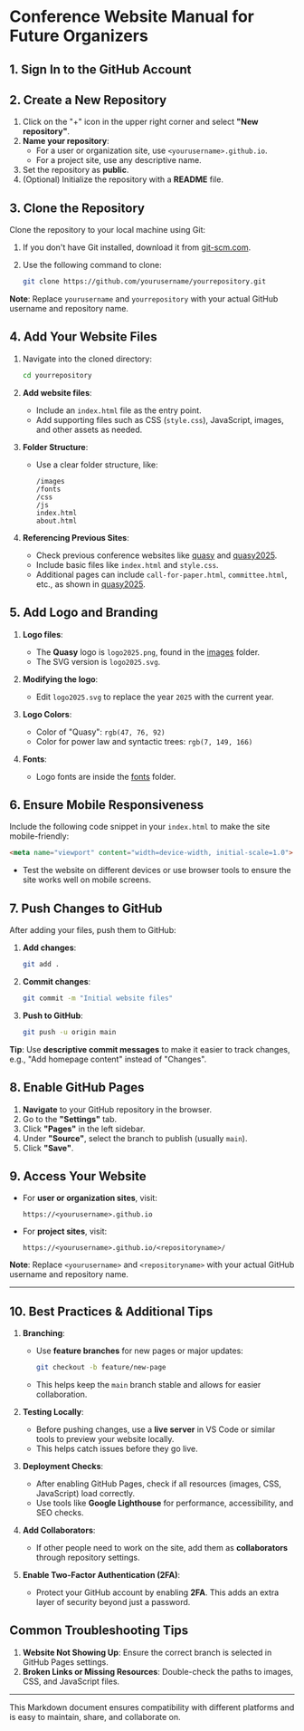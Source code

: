 # Conference Website Manual for Future Organizers

## 1. Sign In to the GitHub Account


## 2. Create a New Repository
1. Click on the "+" icon in the upper right corner and select **"New repository"**.
2. **Name your repository**:
   - For a user or organization site, use `<yourusername>.github.io`.
   - For a project site, use any descriptive name.
3. Set the repository as **public**.
4. (Optional) Initialize the repository with a **README** file.

## 3. Clone the Repository
Clone the repository to your local machine using Git:

1. If you don't have Git installed, download it from [git-scm.com](https://git-scm.com).
2. Use the following command to clone:

    ```bash
    git clone https://github.com/yourusername/yourrepository.git
    ```

**Note**: Replace `yourusername` and `yourrepository` with your actual GitHub username and repository name.

## 4. Add Your Website Files
1. Navigate into the cloned directory:

    ```bash
    cd yourrepository
    ```

2. **Add website files**:
   - Include an `index.html` file as the entry point.
   - Add supporting files such as CSS (`style.css`), JavaScript, images, and other assets as needed.

3. **Folder Structure**:
   - Use a clear folder structure, like:
     ```
     /images
     /fonts
     /css
     /js
     index.html
     about.html
     ```

4. **Referencing Previous Sites**:
   - Check previous conference websites like [quasy](https://github.com/quansyntax/quasy) and [quasy2025](https://github.com/quansyntax/quasy2025).
   - Include basic files like `index.html` and `style.css`.
   - Additional pages can include `call-for-paper.html`, `committee.html`, etc., as shown in [quasy2025](https://github.com/quansyntax/quasy2025).

## 5. Add Logo and Branding
1. **Logo files**:
   - The **Quasy** logo is `logo2025.png`, found in the [images](https://github.com/quansyntax/quasy2025) folder.
   - The SVG version is `logo2025.svg`.

2. **Modifying the logo**:
   - Edit `logo2025.svg` to replace the year `2025` with the current year.

3. **Logo Colors**:
   - Color of "Quasy": `rgb(47, 76, 92)`
   - Color for power law and syntactic trees: `rgb(7, 149, 166)`

4. **Fonts**:
   - Logo fonts are inside the [fonts](https://github.com/quansyntax/quasy2025/tree/main/images/fonts) folder.

## 6. Ensure Mobile Responsiveness
Include the following code snippet in your `index.html` to make the site mobile-friendly:

```html
<meta name="viewport" content="width=device-width, initial-scale=1.0">
```

- Test the website on different devices or use browser tools to ensure the site works well on mobile screens.

## 7. Push Changes to GitHub
After adding your files, push them to GitHub:

1. **Add changes**:

    ```bash
    git add .
    ```

2. **Commit changes**:

    ```bash
    git commit -m "Initial website files"
    ```

3. **Push to GitHub**:

    ```bash
    git push -u origin main
    ```

**Tip**: Use **descriptive commit messages** to make it easier to track changes, e.g., "Add homepage content" instead of "Changes".

## 8. Enable GitHub Pages
1. **Navigate** to your GitHub repository in the browser.
2. Go to the **"Settings"** tab.
3. Click **"Pages"** in the left sidebar.
4. Under **"Source"**, select the branch to publish (usually `main`).
5. Click **"Save"**.

## 9. Access Your Website
- For **user or organization sites**, visit:

  ```
  https://<yourusername>.github.io
  ```

- For **project sites**, visit:

  ```
  https://<yourusername>.github.io/<repositoryname>/
  ```

**Note**: Replace `<yourusername>` and `<repositoryname>` with your actual GitHub username and repository name.

---

## 10. Best Practices & Additional Tips
1. **Branching**:
   - Use **feature branches** for new pages or major updates:
     ```bash
     git checkout -b feature/new-page
     ```
   - This helps keep the `main` branch stable and allows for easier collaboration.

2. **Testing Locally**:
   - Before pushing changes, use a **live server** in VS Code or similar tools to preview your website locally.
   - This helps catch issues before they go live.

3. **Deployment Checks**:
   - After enabling GitHub Pages, check if all resources (images, CSS, JavaScript) load correctly.
   - Use tools like **Google Lighthouse** for performance, accessibility, and SEO checks.

4. **Add Collaborators**:
   - If other people need to work on the site, add them as **collaborators** through repository settings.

5. **Enable Two-Factor Authentication (2FA)**:
   - Protect your GitHub account by enabling **2FA**. This adds an extra layer of security beyond just a password.

## Common Troubleshooting Tips
1. **Website Not Showing Up**: Ensure the correct branch is selected in GitHub Pages settings.
2. **Broken Links or Missing Resources**: Double-check the paths to images, CSS, and JavaScript files.

---

This Markdown document ensures compatibility with different platforms and is easy to maintain, share, and collaborate on.
